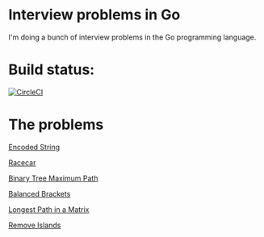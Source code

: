 # Interview problems in Go

I'm doing a bunch of interview problems in the Go programming language.

# Build status:
[![CircleCI](https://circleci.com/gh/scottfrasso/go-interview-problems/tree/master.svg?style=shield&circle-token=09fbbbf38693c38effd8b262d08c277fe00a34fd)](https://circleci.com/gh/scottfrasso/go-interview-problems/tree/master)

# The problems
[Encoded String](encoded_string.go)

[Racecar](racecar.go)

[Binary Tree Maximum Path](binary_tree_max_path.go)

[Balanced Brackets](balanced_brackets.go)

[Longest Path in a Matrix](longest_matrix_path.go)

[Remove Islands](remove_islands.go)